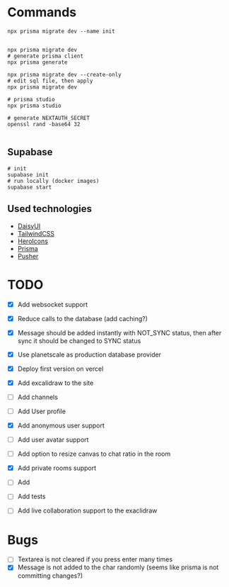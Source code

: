 # Commands

```shell
npx prisma migrate dev --name init


npx prisma migrate dev
# generate prisma client
npx prisma generate

npx prisma migrate dev --create-only
# edit sql file, then apply
npx prisma migrate dev

# prisma studio
npx prisma studio

# generate NEXTAUTH_SECRET
openssl rand -base64 32


```

## Supabase

```shell
# init
supabase init
# run locally (docker images)
supabase start
```

## Used technologies

- [DaisyUI](https://daisyui.com/)
- [TailwindCSS](https://tailwindcss.com/)
- [HeroIcons](https://heroicons.com/)
- [Prisma](https://www.prisma.io/)
- [Pusher](https://pusher.com/)

# TODO

- [x] Add websocket support
- [x] Reduce calls to the database (add caching?)
- [x] Message should be added instantly with NOT_SYNC status, then after sync it should be changed to SYNC status
- [x] Use planetscale as production database provider
- [x] Deploy first version on vercel
- [x] Add excalidraw to the site
- [ ] Add channels
- [ ] Add User profile
- [x] Add anonymous user support
- [ ] Add user avatar support
- [ ] Add option to resize canvas to chat ratio in the room
- [x] Add private rooms support
- [ ] Add 
- [ ] Add tests

- [ ] Add live collaboration support to the exaclidraw

# Bugs

- [ ] Textarea is not cleared if you press enter many times
- [x] Message is not added to the char randomly (seems like prisma is not committing changes?)
